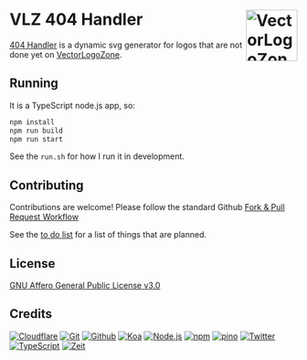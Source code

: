 # VLZ 404 Handler [<img alt="VectorLogoZone Logo" src="https://metamaker.vectorlogo.zone/favicon.svg" height="90" align="right" />](https://social.vectorlogo.zone/)

[404 Handler](https://404.vectorlogo.zone/) is a dynamic svg generator for logos that are not done yet on [VectorLogoZone](https://www.vectorlogo.zone/report/missing.html).

## Running

It is a TypeScript node.js app, so: 
```bash
npm install
npm run build
npm run start
```
See the `run.sh` for how I run it in development.

## Contributing

Contributions are welcome!  Please follow the standard Github [Fork & Pull Request Workflow](https://gist.github.com/Chaser324/ce0505fbed06b947d962)

See the [to do list](TODO.md) for a list of things that are planned.

## License

[GNU Affero General Public License v3.0](LICENSE.txt)

## Credits

[![Cloudflare](https://www.vectorlogo.zone/logos/cloudflare/cloudflare-ar21.svg)](https://www.cloudflare.com/ "CDN")
[![Git](https://www.vectorlogo.zone/logos/git-scm/git-scm-ar21.svg)](https://git-scm.com/ "Version control")
[![Github](https://www.vectorlogo.zone/logos/github/github-ar21.svg)](https://github.com/ "Code hosting")
[![Koa](https://www.vectorlogo.zone/logos/koajs/koajs-ar21.svg)](https://koajs.com/ "Web framework")
[![Node.js](https://www.vectorlogo.zone/logos/nodejs/nodejs-ar21.svg)](https://nodejs.org/ "Application Server")
[![npm](https://www.vectorlogo.zone/logos/npmjs/npmjs-ar21.svg)](https://www.npmjs.com/ "JS Package Management")
[![pino](https://www.vectorlogo.zone/logos/getpinoio/getpinoio-ar21.svg)](https://www.getpino.io/ "Logging")
[![Twitter](https://www.vectorlogo.zone/logos/twitter/twitter-ar21.svg)](https://twemoji.twitter.com/ "Background map image")
[![TypeScript](https://www.vectorlogo.zone/logos/typescriptlang/typescriptlang-ar21.svg)](https://www.typescriptlang.org/ "Programming Language")
[![Zeit](https://www.vectorlogo.zone/logos/zeit/zeit-ar21.svg)](https://www.zeit.co/ "Hosting")
